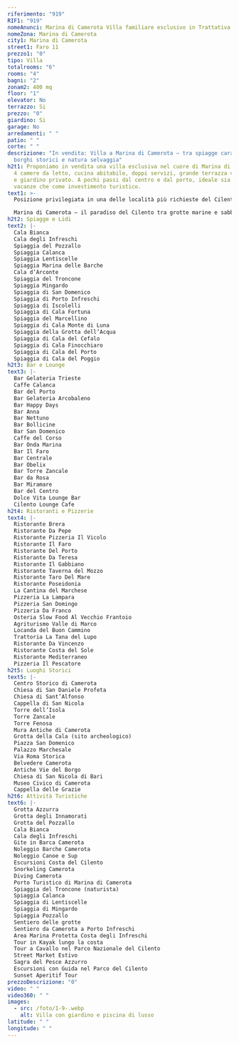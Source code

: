```yaml
---
riferimento: "919"
RIF1: "919"
nomeAnunci: Marina di Camerota Villa familiare esclusivo in Trattativa
nomeZona: Marina di Camerota
city1: Marina di Camerota
street1: Faro 11
prezzo1: "0"
tipo: Villa
totalrooms: "6"
rooms: "4"
bagni: "2"
zonam2: 400 mq
floor: "1"
elevator: No
terrazzo: Si
prezzo: "0"
giardino: Si
garage: No
arredamenti: " "
patio: " "
corte: " "
descrizione: "In vendita: Villa a Marina di Camerota – tra spiagge caraibiche,
  borghi storici e natura selvaggia"
h2t1: Proponiamo in vendita una villa esclusiva nel cuore di Marina di Camerota.
  4 camere da letto, cucina abitabile, doppi servizi, grande terrazza vista mare
  e giardino privato. A pochi passi dal centro e dal porto, ideale sia per
  vacanze che come investimento turistico.
text1: >-
  Posizione privilegiata in una delle località più richieste del Cilento.

  Marina di Camerota – il paradiso del Cilento tra grotte marine e sabbia dorata.
h2t2: Spiagge e Lidi
text2: |-
  Cala Bianca
  Cala degli Infreschi
  Spiaggia del Pozzallo
  Spiaggia Calanca
  Spiaggia Lentiscelle
  Spiaggia Marina delle Barche
  Cala d’Arconte
  Spiaggia del Troncone
  Spiaggia Mingardo
  Spiaggia di San Domenico
  Spiaggia di Porto Infreschi
  Spiaggia di Iscolelli
  Spiaggia di Cala Fortuna
  Spiaggia del Marcellino
  Spiaggia di Cala Monte di Luna
  Spiaggia della Grotta dell’Acqua
  Spiaggia di Cala del Cefalo
  Spiaggia di Cala Finocchiaro
  Spiaggia di Cala del Porto
  Spiaggia di Cala del Poggio
h2t3: Bar e Lounge
text3: |-
  Bar Gelateria Trieste
  Caffe Calanca
  Bar del Porto
  Bar Gelateria Arcobaleno
  Bar Happy Days
  Bar Anna
  Bar Nettuno
  Bar Bollicine
  Bar San Domenico
  Caffe del Corso
  Bar Onda Marina
  Bar Il Faro
  Bar Centrale
  Bar Obelix
  Bar Torre Zancale
  Bar da Rosa
  Bar Miramare
  Bar del Centro
  Dolce Vita Lounge Bar
  Cilento Lounge Cafe
h2t4: Ristoranti e Pizzerie
text4: |-
  Ristorante Brera
  Ristorante Da Pepe
  Ristorante Pizzeria Il Vicolo
  Ristorante Il Faro
  Ristorante Del Porto
  Ristorante Da Teresa
  Ristorante Il Gabbiano
  Ristorante Taverna del Mozzo
  Ristorante Taro Del Mare
  Ristorante Poseidonia
  La Cantina del Marchese
  Pizzeria La Lampara
  Pizzeria San Domingo
  Pizzeria Da Franco
  Osteria Slow Food Al Vecchio Frantoio
  Agriturismo Valle di Marco
  Locanda del Buon Cammino
  Trattoria La Tana del Lupo
  Ristorante Da Vincenzo
  Ristorante Costa del Sole
  Ristorante Mediterraneo
  Pizzeria Il Pescatore
h2t5: Luoghi Storici
text5: |-
  Centro Storico di Camerota
  Chiesa di San Daniele Profeta
  Chiesa di Sant’Alfonso
  Cappella di San Nicola
  Torre dell’Isola
  Torre Zancale
  Torre Fenosa
  Mura Antiche di Camerota
  Grotta della Cala (sito archeologico)
  Piazza San Domenico
  Palazzo Marchesale
  Via Roma Storica
  Belvedere Camerota
  Antiche Vie del Borgo
  Chiesa di San Nicola di Bari
  Museo Civico di Camerota
  Cappella delle Grazie
h2t6: Attività Turistiche
text6: |-
  Grotta Azzurra
  Grotta degli Innamorati
  Grotta del Pozzallo
  Cala Bianca
  Cala degli Infreschi
  Gite in Barca Camerota
  Noleggio Barche Camerota
  Noleggio Canoe e Sup
  Escursioni Costa del Cilento
  Snorkeling Camerota
  Diving Camerota
  Porto Turistico di Marina di Camerota
  Spiaggia del Troncone (naturista)
  Spiaggia Calanca
  Spiaggia di Lentiscelle
  Spiaggia di Mingardo
  Spiaggia Pozzallo
  Sentiero delle grotte
  Sentiero da Camerota a Porto Infreschi
  Area Marina Protetta Costa degli Infreschi
  Tour in Kayak lungo la costa
  Tour a Cavallo nel Parco Nazionale del Cilento
  Street Market Estivo
  Sagra del Pesce Azzurro
  Escursioni con Guida nel Parco del Cilento
  Sunset Aperitif Tour
prezzoDescrizione: "0"
video: " "
video360: " "
images:
  - src: /foto/1-9-.webp
    alt: Villa con giardino e piscina di lusso
latitude: " "
longitude: " "
---
```


